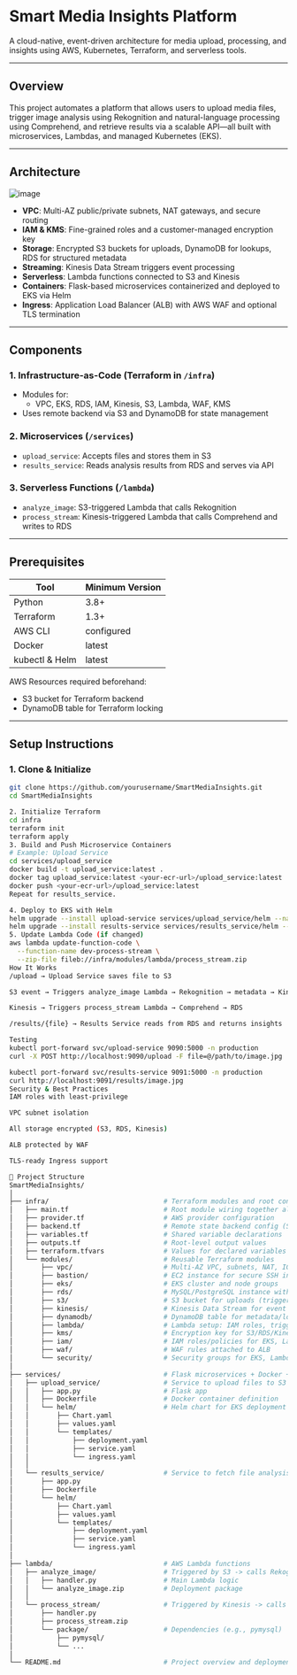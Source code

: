 # Smart Media Insights Platform

A cloud-native, event-driven architecture for media upload, processing, and insights using AWS, Kubernetes, Terraform, and serverless tools.

---

## Overview

This project automates a platform that allows users to upload media files, trigger image analysis using Rekognition and natural-language processing using Comprehend, and retrieve results via a scalable API—all built with microservices, Lambdas, and managed Kubernetes (EKS).

---

## Architecture
![image](https://github.com/user-attachments/assets/1027b0a2-42bd-4cc5-8911-4259184b7a30)
- **VPC**: Multi-AZ public/private subnets, NAT gateways, and secure routing
- **IAM & KMS**: Fine-grained roles and a customer-managed encryption key
- **Storage**: Encrypted S3 buckets for uploads, DynamoDB for lookups, RDS for structured metadata
- **Streaming**: Kinesis Data Stream triggers event processing
- **Serverless**: Lambda functions connected to S3 and Kinesis
- **Containers**: Flask-based microservices containerized and deployed to EKS via Helm
- **Ingress**: Application Load Balancer (ALB) with AWS WAF and optional TLS termination

---

## Components

### 1. Infrastructure-as-Code (Terraform in `/infra`)
- Modules for:
  - VPC, EKS, RDS, IAM, Kinesis, S3, Lambda, WAF, KMS
- Uses remote backend via S3 and DynamoDB for state management

### 2. Microservices (`/services`)
- `upload_service`: Accepts files and stores them in S3
- `results_service`: Reads analysis results from RDS and serves via API

### 3. Serverless Functions (`/lambda`)
- `analyze_image`: S3-triggered Lambda that calls Rekognition
- `process_stream`: Kinesis-triggered Lambda that calls Comprehend and writes to RDS

---

## Prerequisites

| Tool           | Minimum Version |
|----------------|------------------|
| Python         | 3.8+             |
| Terraform      | 1.3+             |
| AWS CLI        | configured       |
| Docker         | latest           |
| kubectl & Helm | latest           |

AWS Resources required beforehand:
- S3 bucket for Terraform backend
- DynamoDB table for Terraform locking

---

## Setup Instructions

### 1. Clone & Initialize

```bash
git clone https://github.com/yourusername/SmartMediaInsights.git
cd SmartMediaInsights

2. Initialize Terraform
cd infra
terraform init
terraform apply
3. Build and Push Microservice Containers
# Example: Upload Service
cd services/upload_service
docker build -t upload_service:latest .
docker tag upload_service:latest <your-ecr-url>/upload_service:latest
docker push <your-ecr-url>/upload_service:latest
Repeat for results_service.

4. Deploy to EKS with Helm
helm upgrade --install upload-service services/upload_service/helm --namespace production --create-namespace
helm upgrade --install results-service services/results_service/helm --namespace production
5. Update Lambda Code (if changed)
aws lambda update-function-code \
  --function-name dev-process-stream \
  --zip-file fileb://infra/modules/lambda/process_stream.zip
How It Works
/upload → Upload Service saves file to S3

S3 event → Triggers analyze_image Lambda → Rekognition → metadata → Kinesis

Kinesis → Triggers process_stream Lambda → Comprehend → RDS

/results/{file} → Results Service reads from RDS and returns insights

Testing
kubectl port-forward svc/upload-service 9090:5000 -n production
curl -X POST http://localhost:9090/upload -F file=@/path/to/image.jpg

kubectl port-forward svc/results-service 9091:5000 -n production
curl http://localhost:9091/results/image.jpg
Security & Best Practices
IAM roles with least-privilege

VPC subnet isolation

All storage encrypted (S3, RDS, Kinesis)

ALB protected by WAF

TLS-ready Ingress support

📁 Project Structure
SmartMediaInsights/
│
├── infra/                             # Terraform modules and root config
│   ├── main.tf                        # Root module wiring together all infrastructure
│   ├── provider.tf                    # AWS provider configuration
│   ├── backend.tf                     # Remote state backend config (S3 + DynamoDB)
│   ├── variables.tf                   # Shared variable declarations
│   ├── outputs.tf                     # Root-level output values
│   ├── terraform.tfvars               # Values for declared variables
│   └── modules/                       # Reusable Terraform modules
│       ├── vpc/                       # Multi-AZ VPC, subnets, NAT, IGW
│       ├── bastion/                   # EC2 instance for secure SSH into private subnets
│       ├── eks/                       # EKS cluster and node groups
│       ├── rds/                       # MySQL/PostgreSQL instance with security group
│       ├── s3/                        # S3 bucket for uploads (trigger for Lambda)
│       ├── kinesis/                   # Kinesis Data Stream for event ingestion
│       ├── dynamodb/                  # DynamoDB table for metadata/lookup
│       ├── lambda/                    # Lambda setup: IAM roles, triggers, env vars
│       ├── kms/                       # Encryption key for S3/RDS/Kinesis
│       ├── iam/                       # IAM roles/policies for EKS, Lambda, Terraform
│       ├── waf/                       # WAF rules attached to ALB
│       └── security/                  # Security groups for EKS, Lambda, RDS, etc.
│
├── services/                          # Flask microservices + Docker + Helm
│   ├── upload_service/                # Service to upload files to S3
│   │   ├── app.py                     # Flask app
│   │   ├── Dockerfile                 # Docker container definition
│   │   └── helm/                      # Helm chart for EKS deployment
│   │       ├── Chart.yaml
│   │       ├── values.yaml
│   │       └── templates/
│   │           ├── deployment.yaml
│   │           ├── service.yaml
│   │           └── ingress.yaml
│   │
│   └── results_service/               # Service to fetch file analysis from RDS
│       ├── app.py
│       ├── Dockerfile
│       └── helm/
│           ├── Chart.yaml
│           ├── values.yaml
│           └── templates/
│               ├── deployment.yaml
│               ├── service.yaml
│               └── ingress.yaml
│
├── lambda/                            # AWS Lambda functions
│   ├── analyze_image/                 # Triggered by S3 -> calls Rekognition
│   │   ├── handler.py                 # Main Lambda logic
│   │   └── analyze_image.zip          # Deployment package
│   │
│   └── process_stream/                # Triggered by Kinesis -> calls Comprehend
│       ├── handler.py
│       ├── process_stream.zip
│       └── package/                   # Dependencies (e.g., pymysql)
│           ├── pymysql/
│           └── ...
│
└── README.md                          # Project overview and deployment instructions
